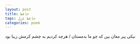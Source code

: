 ```yaml
---
layout: post
title: حافظ
tags: حافظ غزل
categories: poem
---
```


نیکی پیر مغان بین که چو ما بدمستان / هرچه کردیم به چشم کرمش زیبا بود